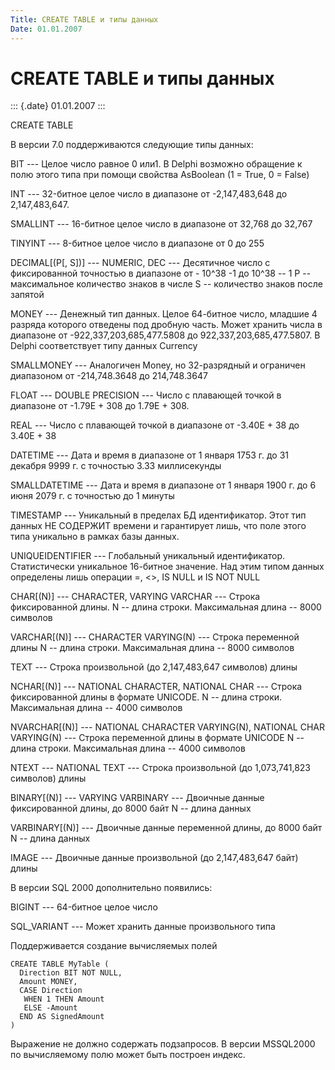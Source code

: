 ```yaml
---
Title: CREATE TABLE и типы данных
Date: 01.01.2007
---
```



CREATE TABLE и типы данных
==========================

::: {.date}
01.01.2007
:::

CREATE TABLE

В версии 7.0 поддерживаются следующие типы данных:

BIT --- Целое число равное 0 или1. В Delphi возможно обращение к полю
этого типа при помощи свойства AsBoolean (1 = True, 0 = False)

INT --- 32-битное целое число в диапазоне от -2,147,483,648 до
2,147,483,647.

SMALLINT --- 16-битное целое число в диапазоне от 32,768 до 32,767

TINYINT --- 8-битное целое число в диапазоне от 0 до 255

DECIMAL\[(P\[, S\])\] --- NUMERIC, DEC --- Десятичное число с
фиксированной точностью в диапазоне от - 10\^38 -1 до 10\^38 -- 1 P --
максимальное количество знаков в числе S -- количество знаков после
запятой

MONEY --- Денежный тип данных. Целое 64-битное число, младшие 4 разряда
которого отведены под дробную часть. Может хранить числа в диапазоне от
-922,337,203,685,477.5808 до 922,337,203,685,477.5807. В Delphi
соответствует типу данных Currency

SMALLMONEY --- Аналогичен Money, но 32-разрядный и ограничен диапазоном
от -214,748.3648 до 214,748.3647

FLOAT --- DOUBLE PRECISION --- Число с плавающей точкой в диапазоне от
-1.79E + 308 до 1.79E + 308.

REAL --- Число с плавающей точкой в диапазоне от -3.40E + 38 до 3.40E +
38

DATETIME --- Дата и время в диапазоне от 1 января 1753 г. до 31 декабря
9999 г. с точностью 3.33 миллисекунды

SMALLDATETIME --- Дата и время в диапазоне от 1 января 1900 г. до 6 июня
2079 г. с точностью до 1 минуты

TIMESTAMP --- Уникальный в пределах БД идентификатор. Этот тип данных НЕ
СОДЕРЖИТ времени и гарантирует лишь, что поле этого типа уникально в
рамках базы данных.

UNIQUEIDENTIFIER --- Глобальный уникальный идентификатор. Статистически
уникальное 16-битное значение. Над этим типом данных определены лишь
операции =, \<\>, IS NULL и IS NOT NULL

CHAR\[(N)\] --- CHARACTER, VARYING VARCHAR --- Строка фиксированной
длины.  N -- длина строки. Максимальная длина -- 8000 символов

VARCHAR\[(N)\] --- CHARACTER VARYING(N) --- Строка переменной длины N --
длина строки. Максимальная длина -- 8000 символов

TEXT --- Строка произвольной (до 2,147,483,647 символов) длины

NCHAR\[(N)\] --- NATIONAL CHARACTER,  NATIONAL CHAR --- Строка
фиксированной длины в формате UNICODE.  N -- длина строки. Максимальная
длина -- 4000 символов

NVARCHAR\[(N)\] --- NATIONAL CHARACTER VARYING(N), NATIONAL CHAR
VARYING(N) --- Строка переменной длины в формате UNICODE N -- длина
строки. Максимальная длина -- 4000 символов

NTEXT --- NATIONAL TEXT --- Строка произвольной (до 1,073,741,823
символов) длины

BINARY\[(N)\] --- VARYING VARBINARY --- Двоичные данные фиксированной
длины, до 8000 байт N -- длина данных

VARBINARY\[(N)\] --- Двоичные данные переменной длины, до 8000 байт N --
длина данных

IMAGE --- Двоичные данные произвольной (до 2,147,483,647 байт) длины

В версии SQL 2000 дополнительно появились:

BIGINT --- 64-битное целое число

SQL\_VARIANT --- Может хранить данные произвольного типа

Поддерживается создание вычисляемых полей

    CREATE TABLE MyTable (
      Direction BIT NOT NULL,
      Amount MONEY,
      CASE Direction 
       WHEN 1 THEN Amount
       ELSE -Amount
      END AS SignedAmount
    )

Выражение не должно содержать подзапросов. В версии MSSQL2000 по
вычисляемому полю может быть построен индекс.
